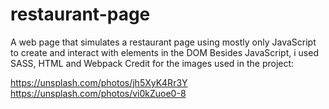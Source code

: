 # restaurant-page

A web page that simulates a restaurant page using mostly only JavaScript to create and interact with elements in the DOM
Besides JavaScript, i used SASS, HTML and Webpack
Credit for the images used in the project:

https://unsplash.com/photos/jh5XyK4Rr3Y
https://unsplash.com/photos/vi0kZuoe0-8
